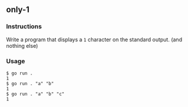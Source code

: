 ## only-1

### Instructions

Write a program that displays a `1` character on the standard output. (and nothing else)

### Usage

```console
$ go run .
1
$ go run . "a" "b"
1
$ go run . "a" "b" "c"
1
```
